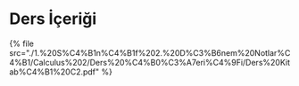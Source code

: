 # Ders İçeriği

<!--Index-->

{% file src="./1.%20S%C4%B1n%C4%B1f%202.%20D%C3%B6nem%20Notlar%C4%B1/Calculus%202/Ders%20%C4%B0%C3%A7eri%C4%9Fi/Ders%20Kitab%C4%B1%20C2.pdf" %}

<!--Index-->
